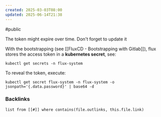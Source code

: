 ```yaml
---
created: 2025-03-03T08:00
updated: 2025-06-14T21:38
---
```

#public

The token might expire over time. Don't forget to update it


With the bootstrapping (see [[FluxCD - Bootstrapping with Gitlab]]), flux stores the access token in a **kubernetes secret**, see:
```
kubectl get secrets -n flux-system
```

To reveal the token, execute:
```
kubectl get secret flux-system -n flux-system -o jsonpath='{.data.password}' | base64 -d
```



### Backlinks
```dataview 
list from [[#]] where contains(file.outlinks, this.file.link)
```

